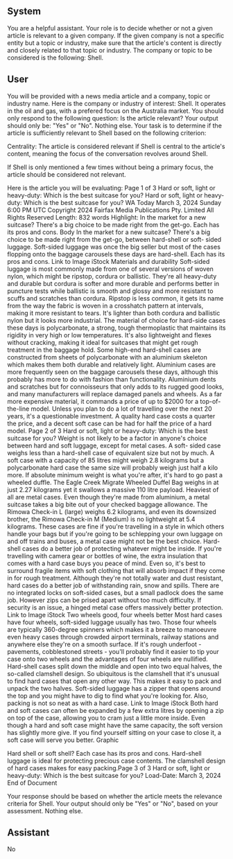 ## System

You are a helpful assistant. Your role is to decide whether or not a given article is relevant to a given company. If the given company is not a specific entity but a topic or industry, make sure that the article's content is directly and closely related to that topic or industry. The company or topic to be considered is the following: Shell.

## User


You will be provided with a news media article and a company, topic or industry name. Here is the company or industry of interest: Shell. It operates in the oil and gas, with a prefered focus on the Australia market. You should only respond to the following question: Is the article relevant? Your output should only be: "Yes" or "No". Nothing else. Your task is to determine if the article is sufficiently relevant to Shell based on the following criterion:

Centrality: The article is considered relevant if Shell is central to the article's content, meaning the focus of the conversation revolves around Shell.

If Shell is only mentioned a few times without being a primary focus, the article should be considered not relevant.

Here is the article you will be evaluating: Page 1 of 3
Hard or soft, light or heavy-duty: Which is the best suitcase for you?
Hard or soft, light or heavy-duty: Which is the best suitcase for you?
WA Today
March 3, 2024 Sunday 6:00 PM UTC
Copyright 2024 Fairfax Media Publications Pty. Limited All Rights Reserved
Length: 832 words
Highlight: In the market for a new suitcase? There's a big choice to be made right from the get-go. Each has its 
pros and cons.
Body
In the market for a new suitcase? There's a big choice to be made right from the get-go, between hard-shell or soft-
sided luggage. Soft-sided luggage was once the big seller but most of the cases flopping onto the baggage 
carousels these days are hard-shell. Each has its pros and cons.
Link to Image
iStock
Materials and durability
Soft-sided luggage is most commonly made from one of several versions of woven nylon, which might be ripstop, 
cordura or ballistic.
They're all heavy-duty and durable but cordura is softer and more durable and performs better in puncture tests 
while ballistic is smooth and glossy and more resistant to scuffs and scratches than cordura.
Ripstop is less common, it gets its name from the way the fabric is woven in a crosshatch pattern at intervals, 
making it more resistant to tears. It's lighter than both cordura and ballistic nylon but it looks more industrial.
The material of choice for hard-side cases these days is polycarbonate, a strong, tough thermoplastic that 
maintains its rigidity in very high or low temperatures. It's also lightweight and flexes without cracking, making it 
ideal for suitcases that might get rough treatment in the baggage hold.
Some high-end hard-shell cases are constructed from sheets of polycarbonate with an aluminium skeleton which 
makes them both durable and relatively light. Aluminium cases are more frequently seen on the baggage carousels 
these days, although this probably has more to do with fashion than functionality.
Aluminium dents and scratches but for connoisseurs that only adds to its rugged good looks, and many 
manufacturers will replace damaged panels and wheels. As a far more expensive material, it commands a price of 
up to $2000 for a top-of-the-line model. Unless you plan to do a lot of travelling over the next 20 years, it's a 
questionable investment. A quality hard case costs a quarter the price, and a decent soft case can be had for half 
the price of a hard model.
Page 2 of 3
Hard or soft, light or heavy-duty: Which is the best suitcase for you?
Weight is not likely to be a factor in anyone's choice between hard and soft luggage, except for metal cases. A soft-
sided case weighs less than a hard-shell case of equivalent size but not by much. A soft case with a capacity of 85 
litres might weigh 2.8 kilograms but a polycarbonate hard case the same size will probably weigh just half a kilo 
more.
If absolute minimum weight is what you're after, it's hard to go past a wheeled duffle. The Eagle Creek Migrate 
Wheeled Duffel Bag weighs in at just 2.27 kilograms yet it swallows a massive 110 litre payload.
Heaviest of all are metal cases. Even though they're made from aluminium, a metal suitcase takes a big bite out of 
your checked baggage allowance. The Rimowa Check-in L (large) weighs 6.2 kilograms, and even its downsized 
brother, the Rimowa Check-in M (Medium) is no lightweight at 5.4 kilograms. These cases are fine if you're 
travelling in a style in which others handle your bags but if you're going to be schlepping your own luggage on and 
off trains and buses, a metal case might not be the best choice.
Hard-shell cases do a better job of protecting whatever might be inside. If you're travelling with camera gear or 
bottles of wine, the extra insulation that comes with a hard case buys you peace of mind. Even so, it's best to 
surround fragile items with soft clothing that will absorb impact if they come in for rough treatment. Although they're 
not totally water and dust resistant, hard cases do a better job of withstanding rain, snow and spills. There are no 
integrated locks on soft-sided cases, but a small padlock does the same job. However zips can be prised apart 
without too much difficulty. If security is an issue, a hinged metal case offers massively better protection.
Link to Image
iStock
Two wheels good, four wheels better
Most hard cases have four wheels, soft-sided luggage usually has two. Those four wheels are typically 360-degree 
spinners which makes it a breeze to manoeuvre even heavy cases through crowded airport terminals, railway 
stations and anywhere else they're on a smooth surface. If it's rough underfoot - pavements, cobblestoned streets - 
you'll probably find it easier to tip your case onto two wheels and the advantages of four wheels are nullified.
Hard-shell cases split down the middle and open into two equal halves, the so-called clamshell design. So 
ubiquitous is the clamshell that it's unusual to find hard cases that open any other way. This makes it easy to pack 
and unpack the two halves. Soft-sided luggage has a zipper that opens around the top and you might have to dig to 
find what you're looking for. Also, packing is not so neat as with a hard case.
Link to Image
iStock
Both hard and soft cases can often be expanded by a few extra litres by opening a zip on top of the case, allowing 
you to cram just a little more inside. Even though a hard and soft case might have the same capacity, the soft 
version has slightly more give. If you find yourself sitting on your case to close it, a soft case will serve you better.
Graphic
 
Hard shell or soft shell? Each case has its pros and cons.
Hard-shell luggage is ideal for protecting precious case contents.
The clamshell design of hard cases makes for easy packing.Page 3 of 3
Hard or soft, light or heavy-duty: Which is the best suitcase for you?
Load-Date: March 3, 2024
End of Document

Your response should be based on whether the article meets the relevance criteria for Shell.
Your output should only be "Yes" or "No", based on your assessment. Nothing else.
            

## Assistant

No

